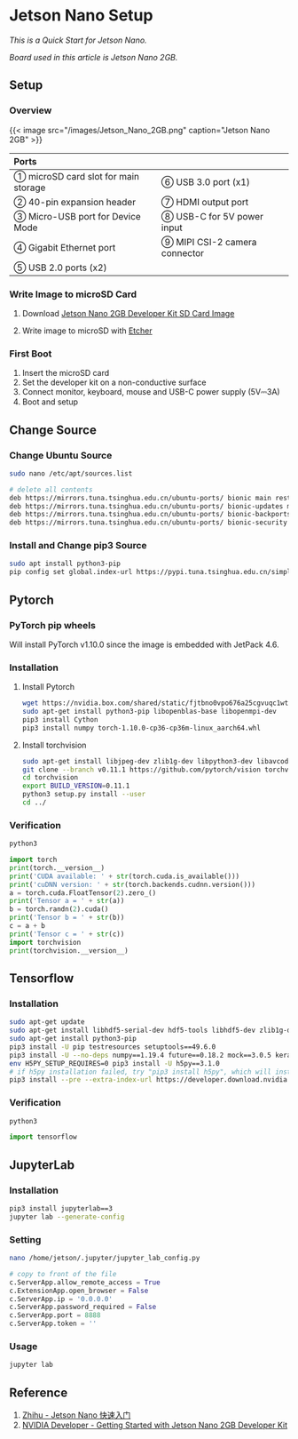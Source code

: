 # Jetson Nano Setup


*This is a Quick Start for Jetson Nano.*

<!--more-->

*Board used in this article is Jetson Nano 2GB.*

## Setup

### Overview

{{< image src="/images/Jetson_Nano_2GB.png" caption="Jetson Nano 2GB" >}}

| Ports                                |                               |
| :----------------------------------- | :---------------------------- |
| ① microSD card slot for main storage | ⑥ USB 3.0 port (x1)           |
| ② 40-pin expansion header            | ⑦ HDMI output port            |
| ③ Micro-USB port for Device Mode     | ⑧ USB-C for 5V power input    |
| ④ Gigabit Ethernet port              | ⑨ MIPI CSI-2 camera connector |
| ⑤ USB 2.0 ports (x2)                 |                               |


### Write Image to microSD Card

1. Download [Jetson Nano 2GB Developer Kit SD Card Image](https://developer.nvidia.com/jetson-nano-2gb-sd-card-image)

2. Write image to microSD with [Etcher](https://www.balena.io/etcher)

### First Boot

1. Insert the microSD card
2. Set the developer kit on a non-conductive surface
3. Connect monitor, keyboard, mouse and USB-C power supply (5V⎓3A)
4. Boot and setup

## Change Source

### Change Ubuntu Source

```bash
sudo nano /etc/apt/sources.list
```

```bash
# delete all contents
deb https://mirrors.tuna.tsinghua.edu.cn/ubuntu-ports/ bionic main restricted universe multiverse
deb https://mirrors.tuna.tsinghua.edu.cn/ubuntu-ports/ bionic-updates main restricted universe multiverse
deb https://mirrors.tuna.tsinghua.edu.cn/ubuntu-ports/ bionic-backports main restricted universe multiverse
deb https://mirrors.tuna.tsinghua.edu.cn/ubuntu-ports/ bionic-security main restricted universe multiverse
```

### Install and Change pip3 Source

```bash
sudo apt install python3-pip
pip config set global.index-url https://pypi.tuna.tsinghua.edu.cn/simple
```

## Pytorch

### PyTorch pip wheels

Will install PyTorch v1.10.0 since the image is embedded with JetPack 4.6.

### Installation

1. Install Pytorch

   ```bash
   wget https://nvidia.box.com/shared/static/fjtbno0vpo676a25cgvuqc1wty0fkkg6.whl -O torch-1.10.0-cp36-cp36m-linux_aarch64.whl
   sudo apt-get install python3-pip libopenblas-base libopenmpi-dev 
   pip3 install Cython
   pip3 install numpy torch-1.10.0-cp36-cp36m-linux_aarch64.whl
   ```
   
3. Install torchvision

   ```bash
   sudo apt-get install libjpeg-dev zlib1g-dev libpython3-dev libavcodec-dev libavformat-dev libswscale-dev
   git clone --branch v0.11.1 https://github.com/pytorch/vision torchvision
   cd torchvision
   export BUILD_VERSION=0.11.1
   python3 setup.py install --user
   cd ../
   ```

### Verification

```bash
python3
```

```python
import torch
print(torch.__version__)
print('CUDA available: ' + str(torch.cuda.is_available()))
print('cuDNN version: ' + str(torch.backends.cudnn.version()))
a = torch.cuda.FloatTensor(2).zero_()
print('Tensor a = ' + str(a))
b = torch.randn(2).cuda()
print('Tensor b = ' + str(b))
c = a + b
print('Tensor c = ' + str(c))
import torchvision
print(torchvision.__version__)
```

## Tensorflow

### Installation

```bash
sudo apt-get update
sudo apt-get install libhdf5-serial-dev hdf5-tools libhdf5-dev zlib1g-dev zip libjpeg8-dev liblapack-dev libblas-dev gfortran
sudo apt-get install python3-pip
pip3 install -U pip testresources setuptools==49.6.0 
pip3 install -U --no-deps numpy==1.19.4 future==0.18.2 mock==3.0.5 keras_preprocessing==1.1.2 keras_applications==1.0.8 gast==0.4.0 protobuf pybind11 cython pkgconfig
env H5PY_SETUP_REQUIRES=0 pip3 install -U h5py==3.1.0
# if h5py installation failed, try "pip3 install h5py", which will install h5py 2.10.0
pip3 install --pre --extra-index-url https://developer.download.nvidia.com/compute/redist/jp/v46 tensorflow
```

### Verification

```bash
python3
```

```python
import tensorflow
```

## JupyterLab

### Installation

```bash
pip3 install jupyterlab==3
jupyter lab --generate-config
```

### Setting

```bash
nano /home/jetson/.jupyter/jupyter_lab_config.py
```

```python
# copy to front of the file
c.ServerApp.allow_remote_access = True
c.ExtensionApp.open_browser = False
c.ServerApp.ip = '0.0.0.0'
c.ServerApp.password_required = False
c.ServerApp.port = 8888
c.ServerApp.token = ''
```

### Usage

```bash
jupyter lab 
```

## Reference

1. [Zhihu - Jetson Nano 快速入门](https://www.zhihu.com/column/c_1093559321706819584)
2. [NVIDIA Developer - Getting Started with Jetson Nano 2GB Developer Kit](https://developer.nvidia.com/embedded/learn/get-started-jetson-nano-2gb-devkit)

